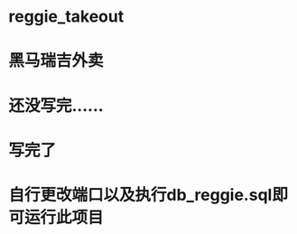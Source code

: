 # reggie_takeout

黑马瑞吉外卖
============


还没写完......
======

写完了
=====

自行更改端口以及执行db_reggie.sql即可运行此项目
==============================================
